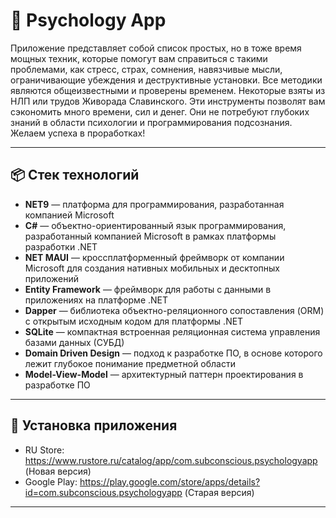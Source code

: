 # 📲 Psychology App

Приложение представляет  собой список простых,  но  в тоже время мощных техник, которые помогут вам     справиться      с         такими проблемами,  как  стресс,    страх, сомнения,    навязчивые     мысли, ограничивающие   убеждения   и деструктивные   установки.   Все методики  являются общеизвестными и проверены временем. Некоторые взяты из НЛП или трудов Живорада Славинского. Эти инструменты позволят вам сэкономить много времени, сил и денег. Они не потребуют глубоких знаний в области психологии и программирования подсознания. Желаем успеха в проработках!

---

## 📦 Стек технологий

- **NET9** — платформа для программирования, разработанная компанией Microsoft
- **C#** — объектно-ориентированный язык программирования, разработанный компанией Microsoft в рамках платформы разработки .NET
- **NET MAUI** — кроссплатформенный фреймворк от компании Microsoft для создания нативных мобильных и десктопных приложений
- **Entity Framework** — фреймворк для работы с данными в приложениях на платформе .NET
- **Dapper** — библиотека объектно-реляционного сопоставления (ORM) с открытым исходным кодом для платформы .NET
- **SQLite** — компактная встроенная реляционная система управления базами данных (СУБД)
- **Domain Driven Design** — подход к разработке ПО, в основе которого лежит глубокое понимание предметной области
- **Model-View-Model** — архитектурный паттерн проектирования в разработке ПО

---

## 🚀 Установка приложения

- RU Store: https://www.rustore.ru/catalog/app/com.subconscious.psychologyapp (Новая версия)
- Google Play: https://play.google.com/store/apps/details?id=com.subconscious.psychologyapp (Старая версия)

---
